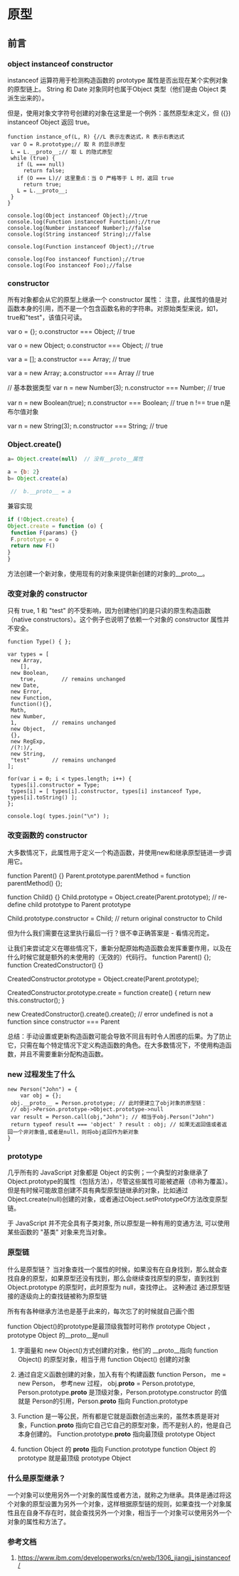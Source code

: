 # 原型

## 前言

### object instanceof constructor

instanceof 运算符用于检测构造函数的 prototype 属性是否出现在某个实例对象的原型链上。
String 和 Date 对象同时也属于Object 类型（他们是由 Object 类派生出来的）。

但是，使用对象文字符号创建的对象在这里是一个例外：虽然原型未定义，但 ({}) instanceof Object 返回 true。

```
function instance_of(L, R) {//L 表示左表达式，R 表示右表达式
 var O = R.prototype;// 取 R 的显示原型
 L = L.__proto__;// 取 L 的隐式原型
 while (true) {
   if (L === null)
     return false;
   if (O === L)// 这里重点：当 O 严格等于 L 时，返回 true
     return true;
   L = L.__proto__;
 }
}
```

```
console.log(Object instanceof Object);//true
console.log(Function instanceof Function);//true
console.log(Number instanceof Number);//false
console.log(String instanceof String);//false

console.log(Function instanceof Object);//true

console.log(Foo instanceof Function);//true
console.log(Foo instanceof Foo);//false

```

### constructor

所有对象都会从它的原型上继承一个 constructor 属性：
注意，此属性的值是对函数本身的引用，而不是一个包含函数名称的字符串。对原始类型来说，如1，true和"test"，该值只可读。

var o = {};
o.constructor === Object; // true

var o = new Object;
o.constructor === Object; // true

var a = [];
a.constructor === Array; // true

var a = new Array;
a.constructor === Array // true

// 基本数据类型
var n = new Number(3);
n.constructor === Number; // true

var n = new Boolean(true);
n.constructor === Boolean; // true n !== true n是布尔值对象

var n = new String(3);
n.constructor === String; // true

### Object.create()

```js
a= Object.create(null)  // 没有__proto__属性
```

```js
a = {b: 2}
b= Object.create(a)

 //  b.__proto__ = a
 ```

 兼容实现

 ```js
if (!Object.create) {
 Object.create = function (o) {
  function F(params) {}
  F.prototype = o
  return new F()
 }
}
 ```

方法创建一个新对象，使用现有的对象来提供新创建的对象的__proto__。

### 改变对象的 constructor

只有 true, 1 和 "test" 的不受影响，因为创建他们的是只读的原生构造函数（native constructors）。这个例子也说明了依赖一个对象的 constructor 属性并不安全。

```
function Type() { };

var types = [
 new Array,
    [],
 new Boolean,
    true,        // remains unchanged
 new Date,
 new Error,
 new Function,
 function(){},
 Math,
 new Number,
 1,           // remains unchanged
 new Object,
 {},
 new RegExp,
 /(?:)/,
 new String,
 "test"       // remains unchanged
];

for(var i = 0; i < types.length; i++) {
 types[i].constructor = Type;
 types[i] = [ types[i].constructor, types[i] instanceof Type, types[i].toString() ];
};

console.log( types.join("\n") );
```

### 改变函数的 constructor

大多数情况下，此属性用于定义一个构造函数，并使用new和继承原型链进一步调用它。

function Parent() {}
Parent.prototype.parentMethod = function parentMethod() {};

function Child() {}
Child.prototype = Object.create(Parent.prototype); // re-define child prototype to Parent prototype

Child.prototype.constructor = Child; // return original constructor to Child

但为什么我们需要在这里执行最后一行？很不幸正确答案是 - 看情况而定。

让我们来尝试定义在哪些情况下，重新分配原始构造函数会发挥重要作用，以及在什么时候它就是额外的未使用的（无效的）代码行。
function Parent() {};
function CreatedConstructor() {}

CreatedConstructor.prototype = Object.create(Parent.prototype);

CreatedConstructor.prototype.create = function create() {
  return new this.constructor();
}

new CreatedConstructor().create().create(); // error undefined is not a function since constructor === Parent

总结：手动设置或更新构造函数可能会导致不同且有时令人困惑的后果。为了防止它，只需在每个特定情况下定义构造函数的角色。在大多数情况下，不使用构造函数，并且不需要重新分配构造函数。

### new 过程发生了什么

```
new Person("John") = {
    var obj = {};
 obj.__proto__ = Person.prototype; // 此时便建立了obj对象的原型链：
 // obj->Person.prototype->Object.prototype->null
 var result = Person.call(obj,"John"); // 相当于obj.Person("John")
 return typeof result === 'object' ? result : obj; // 如果无返回值或者返回一个非对象值,或者是null，则将obj返回作为新对象
}
```

### prototype

几乎所有的 JavaScript 对象都是 Object 的实例；一个典型的对象继承了Object.prototype的属性（包括方法），尽管这些属性可能被遮蔽（亦称为覆盖）。但是有时候可能故意创建不具有典型原型链继承的对象，比如通过Object.create(null)创建的对象，或者通过Object.setPrototypeOf方法改变原型链。

于 JavaScript 并不完全具有子类对象, 所以原型是一种有用的变通方法, 可以使用某些函数的 "基类" 对象来充当对象。

### 原型链

什么是原型链？
当对象查找一个属性的时候，如果没有在自身找到，那么就会查找自身的原型，如果原型还没有找到，那么会继续查找原型的原型，直到找到 Object.prototype 的原型时，此时原型为 null，查找停止。
这种通过 通过原型链接的逐级向上的查找链被称为原型链

所有有各种继承方法也是基于此来的，每次忘了的时候就自己画个图

function Object()的prototype是最顶级我暂时可称作 prototype Object ，prototype Object 的__proto__是null

1. 字面量和 new Object()方式创建的对象，他们的 __proto__指向 function Object() 的原型对象，相当于用 function Object() 创建的对象

2. 通过自定义函数创建的对象，加入有有个构建函数 function Person， me = new Person， 参考new 过程， obj.__proto__ = Person.prototype, Person.prototype.__proto__ 是顶级对象，Person.prototype.constructor 的值就是 Person的引用，Person.__proto__ 指向 Function.prototype

3. Function 是一等公民，所有都是它就是函数创造出来的，虽然本质是哥对象，Function.__proto__ 指向它自己它自己的原型对象，而不是别人的，他是自己本身创建的。
Function.prototype.__proto__ 指向最顶级 prototype Object

4. function Object 的 __proto__ 指向 Function.prototype function Object 的 prototype 就是最顶级 prototype Object

### 什么是原型继承？

一个对象可以使用另外一个对象的属性或者方法，就称之为继承。具体是通过将这个对象的原型设置为另外一个对象，这样根据原型链的规则，如果查找一个对象属性且在自身不存在时，就会查找另外一个对象，相当于一个对象可以使用另外一个对象的属性和方法了。

### 参考文档

1. <https://www.ibm.com/developerworks/cn/web/1306_jiangjj_jsinstanceof/>
